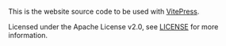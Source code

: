 This is the website source code to be used with [VitePress](https://vitepress.dev/).

Licensed under the Apache License v2.0, see [LICENSE](./LICENSE) for more information.